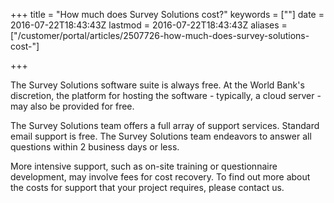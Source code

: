 +++
title = "How much does Survey Solutions cost?"
keywords = [""]
date = 2016-07-22T18:43:43Z
lastmod = 2016-07-22T18:43:43Z
aliases = ["/customer/portal/articles/2507726-how-much-does-survey-solutions-cost-"]

+++

The Survey Solutions software suite is always free. At the World Bank's
discretion, the platform for hosting the software - typically, a cloud
server - may also be provided for free.  

The Survey Solutions team offers a full array of support services.
Standard email support is free. The Survey Solutions team endeavors to
answer all questions within 2 business days or less.

More intensive support, such as on-site training or questionnaire
development, may involve fees for cost recovery. To find out more about
the costs for support that your project requires, please contact us.

